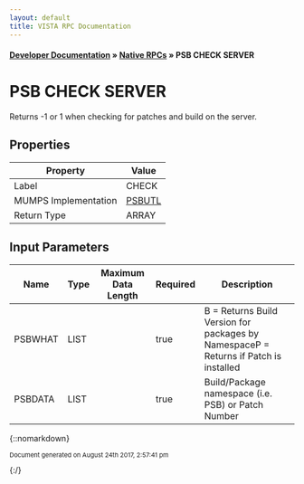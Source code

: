 ```yaml
---
layout: default
title: VISTA RPC Documentation
---
```


#### [Developer Documentation](../index) &#187; [Native RPCs](TableOfContents) &#187; PSB CHECK SERVER<br/>
# PSB CHECK SERVER

Returns -1 or 1 when checking for patches and build on the server.

## Properties

Property | Value
--- | ---
Label | CHECK
MUMPS Implementation | [PSBUTL](http://code.osehra.org/dox/Routine_PSBUTL_source.html)
Return Type | ARRAY


## Input Parameters

Name | Type | Maximum Data Length | Required | Description
--- | --- | --- | --- | ---
PSBWHAT | LIST |  | true | B &#x3D; Returns Build Version for packages by NamespaceP &#x3D; Returns if Patch is installed
PSBDATA | LIST |  | true | Build/Package namespace (i.e. PSB) or Patch Number



{::nomarkdown} <br/><p style="font-size: 11px">Document generated on August 24th 2017, 2:57:41 pm</p>{:/}